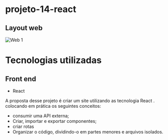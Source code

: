 # projeto-14-react

## Layout web
![Web 1]()


# Tecnologias utilizadas
## Front end
- React

A proposta desse projeto é criar um site utilizando as tecnologia React . colocando em prática os seguintes conceitos:

- consumir uma API externa;
- Criar, importar e exportar componentes;
- criar rotas
- Organizar o código, dividindo-o em partes menores e arquivos isolados.
